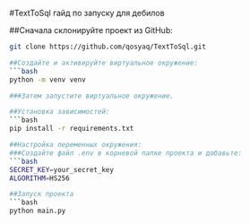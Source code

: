 #TextToSql гайд по запуску для дебилов

##Сначала склонируйте проект из GitHub:
```bash
git clone https://github.com/qosyaq/TextToSql.git

##Создайте и активируйте виртуальное окружение:
```bash
python -m venv venv

###Затем запустите виртуальное окружение.

##Установка зависимостей:
```bash
pip install -r requirements.txt

##Настройка переменных окружения:
###Создайте файл .env в корневой папке проекта и добавьте:
```bash
SECRET_KEY=your_secret_key
ALGORITHM=HS256

##Запуск проекта
```bash
python main.py
